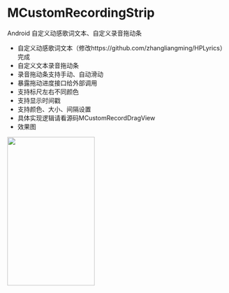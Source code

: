 # MCustomRecordingStrip
Android 自定义动感歌词文本、自定义录音拖动条

- 自定义动感歌词文本（修改https://github.com/zhangliangming/HPLyrics）完成
- 自定义文本录音拖动条
- 录音拖动条支持手动、自动滑动
- 暴露拖动进度接口给外部调用
- 支持标尺左右不同颜色
- 支持显示时间戳
- 支持颜色、大小、间隔设置
- 具体实现逻辑请看源码MCustomRecordDragView
- 效果图

<img src="https://github.com/YinCanSheng/MCustomRecordingStrip/blob/master/gif/demo.gif" width=200 height=340>
